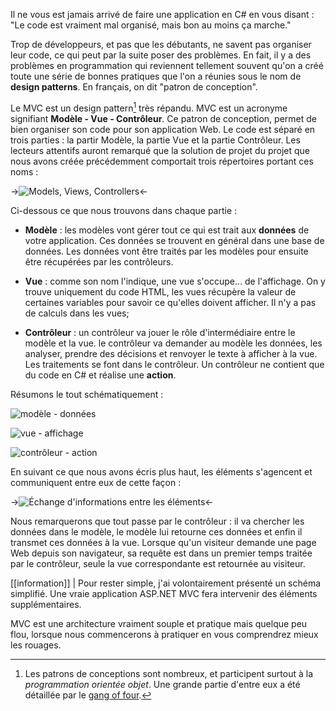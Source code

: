 Il ne vous est jamais arrivé de faire une application en C# en vous disant : "Le code est vraiment mal organisé, mais bon au moins ça marche."

Trop de développeurs, et pas que les débutants, ne savent pas organiser leur code, ce qui peut par la suite poser des problèmes. En fait, il y a des problèmes en programmation qui reviennent tellement souvent qu'on a créé toute une série de bonnes pratiques que l'on a réunies sous le nom de **design patterns**. En français, on dit "patron de conception".

Le MVC est un design pattern[^designpat] très répandu. MVC est un acronyme signifiant **Modèle - Vue - Contrôleur**. Ce patron de conception, permet de bien organiser son code pour son application Web.
Le code est séparé en trois parties : la partir Modèle, la partie Vue et la partie Contrôleur. Les lecteurs attentifs auront remarqué que la solution de projet du projet que nous avons créée précédemment comportait trois répertoires portant ces noms :

->![Models, Views, Controllers](/media/galleries/304/2f5cdea5-dd3e-4526-b3c2-eef7fc76e7d9.png.960x960_q85.jpg)<-

Ci-dessous ce que nous trouvons dans chaque partie :

- **Modèle** : les modèles vont gérer tout ce qui est trait aux **données** de votre application. Ces données se trouvent en général dans une base de données. Les données vont être traités par les modèles pour ensuite être récupérées par les contrôleurs.

- **Vue** : comme son nom l'indique, une vue s'occupe... de l'affichage. On y trouve uniquement du code HTML, les vues récupère la valeur de certaines variables pour savoir ce qu'elles doivent afficher. Il n'y a pas de calculs dans les vues;

- **Contrôleur** : un contrôleur va jouer le rôle d'intermédiaire entre le modèle et la vue. le contrôleur va demander au modèle les données, les analyser, prendre des décisions et renvoyer le texte à afficher à la vue. Les traitements se font dans le contrôleur. Un contrôleur ne contient que du code en C# et réalise une **action**.

Résumons le tout schématiquement :

![modèle - données](/media/galleries/304/1f69d5c9-503c-4a36-9234-7f73fe6be230.png.120x120_q85_crop.jpg)

![vue - affichage](/media/galleries/304/edce0ef9-d6e9-4129-a075-66347923b547.png.120x120_q85_crop.jpg)

![contrôleur - action](/media/galleries/304/bd74f5f5-1efd-4b3e-b843-e8f0da4ff96d.png.120x120_q85_crop.jpg)

En suivant ce que nous avons écris plus haut, les éléments s'agencent et communiquent entre eux de cette façon :

->![Échange d'informations entre les éléments](/media/galleries/304/1a474da8-1d7e-4029-9872-7a2d0d3c2782.png)<-

Nous remarquerons que tout passe par le contrôleur : il va chercher les données dans le modèle, le modèle lui retourne ces données et enfin il transmet ces données à la vue. Lorsque qu'un visiteur demande une page Web depuis son navigateur, sa requête est dans un premier temps traitée par le contrôleur, seule la vue correspondante est retournée au visiteur.

[[information]]
| Pour rester simple, j'ai volontairement présenté un schéma simplifié. Une vraie application ASP.NET MVC fera intervenir des éléments supplémentaires.

MVC est une architecture vraiment souple et pratique mais quelque peu flou, lorsque nous commencerons à pratiquer en vous comprendrez mieux les rouages.

[^designpat]: Les patrons de conceptions sont nombreux, et participent surtout à la *programmation orientée objet*. Une grande partie d'entre eux a été détaillée par le [gang of four](http://geekswithblogs.net/subodhnpushpak/archive/2009/09/18/the-23-gang-of-four-design-patterns-.-revisited.aspx).